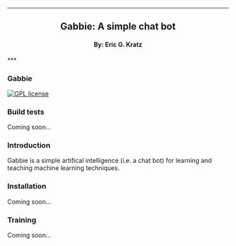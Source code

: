 
[//]: # (Mixture of GitHub markdown and HTML. HTML is needed for formatting.)

***
<div align=center> <h2>
Gabbie: A simple chat bot
</h2> </div>

<div align=center> <h4> By: Eric G. Kratz </h4> </div>
***

### Gabbie

[![GPL license](https://img.shields.io/badge/license-GPLv3-blue.svg?style=flat)](https://github.com/kratman/ChatBot/blob/master/src/GPL_LICENSE)

### Build tests

Coming soon...

### Introduction

Gabbie is a simple artifical intelligence (i.e. a chat bot) for learning
and teaching machine learning techniques.

### Installation

Coming soon...

### Training

Coming soon...

